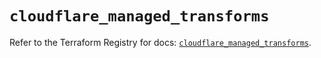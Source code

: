 # `cloudflare_managed_transforms`

Refer to the Terraform Registry for docs: [`cloudflare_managed_transforms`](https://registry.terraform.io/providers/cloudflare/cloudflare/5.2.0/docs/resources/managed_transforms).
